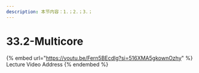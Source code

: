 ```yaml
---
description: 本节内容：1.；2.；3.；
---
```


# 33.2-Multicore

{% embed url="https://youtu.be/Fern5BEcdlg?si=516XMA5gkownOzhy" %}
Lecture Video Address
{% endembed %}
